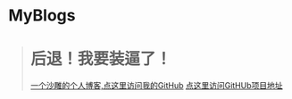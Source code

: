 # MyBlogs
> # 后退！我要装逼了！
>
> [一个沙雕的个人博客,点这里访问我的GitHub](github.com/A1walker)
> [点这里访问GitHUb项目地址](https://github.com/A1walker/Blogs)